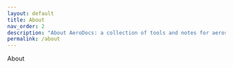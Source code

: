 ```yaml
---
layout: default
title: About
nav_order: 2
description: "About AeroDocs: a collection of tools and notes for aerospace engineers."
permalink: /about
---
```


About
